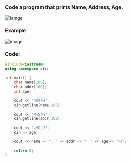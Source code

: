 ### **Code a program that prints Name, Address, Age.**

![iamge](https://img1.daumcdn.net/thumb/R1280x0/?scode=mtistory2&fname=https%3A%2F%2Fk.kakaocdn.net%2Fdn%2FbdA1Qb%2FbtqCmarPP8f%2F0SzKiAKuCWveicLFTjphfk%2Fimg.png)

### **Example**
![image](https://img1.daumcdn.net/thumb/R1280x0/?scode=mtistory2&fname=https%3A%2F%2Fk.kakaocdn.net%2Fdn%2FbYsKDC%2FbtqCn0vLGcw%2FrPNlgfJidCK8mGwExOOovK%2Fimg.png)

### **Code:**
```cpp
#include<iostream>
using namespace std;
 
int main() {
    char name[100];
    char addr[100];
    int age;
    
    cout << "이름은?";
    cin.getline(name,100);
    
    cout << "주소는?";
    cin.getline(addr,100);
    
    cout << "나이는?";
    cin >> age;
    
    cout << name << ", " << addr << ", " << age << "세";
    
    return 0;    
}
```

